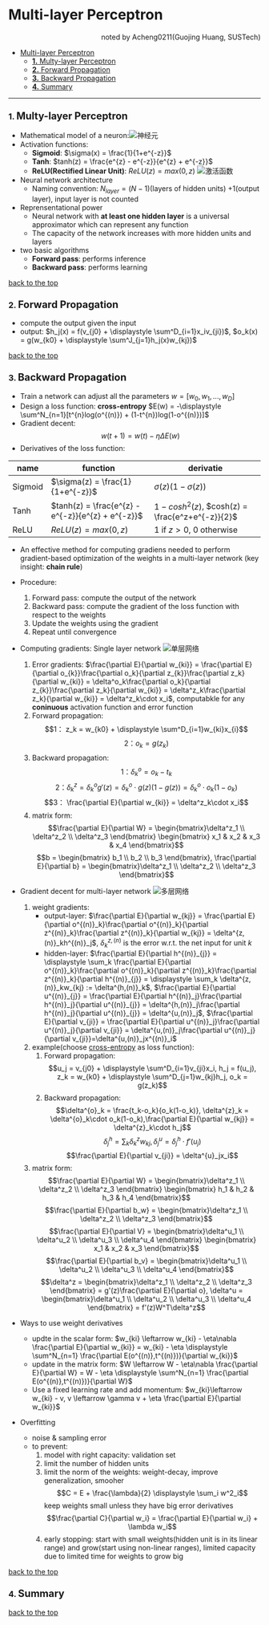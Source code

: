 # Multi-layer Perceptron 
<div align="right">noted by Acheng0211(Guojing Huang, SUSTech)</div>

- [Multi-layer Perceptron](#multi-layer-perceptron)
    - [**1.** Multy-layer Perceptron](#1-multy-layer-perceptron)
    - [**2.** Forward Propagation](#2-forward-propagation)
    - [**3.** Backward Propagation](#3-backward-propagation)
    - [**4.** Summary](#4-summary)
___


### **1.** <big>Multy-layer Perceptron</big>

- Mathematical model of a neuron:![神经元](./assets/neuron.png "神经元") 
- Activation functions:
    - **Sigmoid**: $\sigma(x) = \frac{1}{1+e^{-z}}$
    - **Tanh**: $tanh(z) = \frac{e^{z} - e^{-z}}{e^{z} + e^{-z}}$
    - **ReLU(Rectified Linear Unit)**: $ReLU(z) = max(0,z)$
![激活函数](./assets/activation_functions.png "激活函数") 
- Neural network architecture
    - Naming convention: $N_{layer} = (N-1)$(layers of hidden units) $+ 1$(output layer), input layer is not counted
- Reprensentational power
    - Neural network with **at least one hidden layer** is a universal approximator which can represent any function
    - The capacity of the network increases with more hidden units and layers
- two basic algorithms
    - **Forward pass**: performs inference
    - **Backward pass**: performs learning


[back to the top](#multi-layer-perceptron)

### **2.** <big>Forward Propagation</big>

- compute the output given the input
- output: $h_j(x) = f(v_{j0} + \displaystyle \sum^D_{i=1}x_iv_{ji})$, $o_k(x) = g(w_{k0} + \displaystyle \sum^J_{j=1}h_j(x)w_{kj})$

[back to the top](#multi-layer-perceptron)

### **3.** <big>Backward Propagation</big>

- Train a network can adjust all the parameters $w = [w_0,w_1,...,w_D]$
- Design a loss function: **cross-entropy** <span id="cross-entropy"></span> $E(w) = -\displaystyle \sum^N_{n=1}[t^{n}log(o^{(n)}) + (1-t^{n})log(1-o^{(n)})]$  
- Gradient decent: $$w(t+1) = w(t) - \eta \Delta E(w)$$
- Derivatives of the loss function: 

|name|function|derivatie|
|---|---|---|
|Sigmoid|$\sigma(z) = \frac{1}{1+e^{-z}}$|$\sigma(z)(1-\sigma(z))$|
|Tanh|$tanh(z) = \frac{e^{z} - e^{-z}}{e^{z} + e^{-z}}$|$1 - cosh^2(z)$, $cosh(z) = \frac{e^z+e^{-z}}{2}$|
|ReLU|$ReLU(z) = max(0,z)$|$1$ if $z>0$, 0 otherwise|

- An effective method for computing gradiens needed to perform gradient-based optimization of the weights in a multi-layer network (key insight: **chain rule**)
- Procedure:
    1. Forward pass: compute the output of the network
    2. Backward pass: compute the gradient of the loss function with respect to the weights
    3. Update the weights using the gradient
    4. Repeat until convergence
- Computing gradients: Single layer network
![单层网络](./assets/single_layer_network.png "单层网络")
    1. Error gradients: $\frac{\partial E}{\partial w_{ki}} = \frac{\partial E}{\partial o_{k}}\frac{\partial o_k}{\partial z_{k}}\frac{\partial z_k}{\partial w_{ki}} = \delta^o_k\frac{\partial o_k}{\partial z_{k}}\frac{\partial z_k}{\partial w_{ki}} = \delta^z_k\frac{\partial z_k}{\partial w_{ki}} = \delta^z_k\cdot x_i$, computabkle for any **coninuous** activation function and error function
    2. Forward propagation: 
    $$1： z_k = w_{k0} + \displaystyle \sum^D_{i=1}w_{ki}x_{i}$$
    $$2： o_k = g(z_k)$$
    3. Backward propagation: 
    $$1： \delta^o_k = o_k - t_k$$
    $$2： \delta^z_k = \delta^o_kg'(z) = \delta^o_k\cdot g(z)(1-g(z)) = \delta^o_k\cdot o_k(1-o_k)$$
    $$3： \frac{\partial E}{\partial w_{ki}} = \delta^z_k\cdot x_i$$
    4. matrix form:
    $$\frac{\partial E}{\partial W} = \begin{bmatrix}\delta^z_1 \\ \delta^z_2 \\ \delta^z_3 \end{bmatrix} \begin{bmatrix} x_1 & x_2 & x_3 & x_4 \end{bmatrix}$$
    $$b = \begin{bmatrix} b_1 \\ b_2 \\ b_3 \end{bmatrix}, \frac{\partial E}{\partial b} = \begin{bmatrix}\delta^z_1 \\ \delta^z_2 \\ \delta^z_3 \end{bmatrix}$$

- Gradient decent for multi-layer network
![多层网络](./assets/multi_layer_network.png "多层网络")
    1. weight gradients: 
        - output-layer: $\frac{\partial E}{\partial w_{kj}} = \frac{\partial E}{\partial o^{(n)}_k}\frac{\partial o^{(n)}_k}{\partial z^{(n)}_k}\frac{\partial z^{(n)}_k}{\partial w_{kj}} = \delta^{z,(n)}_kh^{(n)}_j$, $\delta^{z,(n)}_k$ is the error w.r.t. the net input for unit $k$
        - hidden-layer: $\frac{\partial E}{\partial h^{(n)}_{j}} = \displaystyle \sum_k \frac{\partial E}{\partial o^{(n)}_k}\frac{\partial o^{(n)}_k}{\partial z^{(n)}_k}\frac{\partial z^{(n)}_k}{\partial h^{(n)}_{j}} = \displaystyle \sum_k \delta^{z,(n)}_kw_{kj} := \delta^{h,(n)}_k$,
        $\frac{\partial E}{\partial u^{(n)}_{j}} = \frac{\partial E}{\partial h^{(n)}_j}\frac{\partial h^{(n)}_j}{\partial u^{(n)}_{j}} = \delta^{h,(n)}_j\frac{\partial h^{(n)}_j}{\partial u^{(n)}_{j}} = \delta^{u,(n)}_j$, $\frac{\partial E}{\partial v_{ji}} = \frac{\partial E}{\partial u^{(n)}_j}\frac{\partial u^{(n)}_j}{\partial v_{ji}} = \delta^{u,(n)}_j\frac{\partial u^{(n)}_j}{\partial v_{ji}}=\delta^{u,(n)}_jx^{(n)}_i$
    2. example(choose [cross-entropy](#cross-entropy) as loss function): 
        1. Forward propagation:
        $$u_j = v_{j0} + \displaystyle \sum^D_{i=1}v_{ji}x_i, h_j = f(u_j), z_k = w_{k0} + \displaystyle \sum^D_{j=1}w_{kj}h_j, o_k = g(z_k)$$
        2. Backward propagation:
        $$\delta^{o}_k = \frac{t_k-o_k}{o_k(1-o_k)}, \delta^{z}_k = \delta^{o}_k\cdot o_k(1-o_k),\frac{\partial E}{\partial w_{kj}} = \delta^{z}_k\cdot h_j$$ $$\delta^{h}_j = \displaystyle \sum_k \delta^{z}_kw_{kj}, \delta^{u}_j = \delta^{h}_j\cdot f'(u_j)$$ $$\frac{\partial E}{\partial v_{ji}} = \delta^{u}_jx_i$$
    3. matrix form:
    $$\frac{\partial E}{\partial W} = \begin{bmatrix}\delta^z_1 \\ \delta^z_2 \\ \delta^z_3 \end{bmatrix} \begin{bmatrix} h_1 & h_2 & h_3 & h_4 \end{bmatrix}$$ 
    $$\frac{\partial E}{\partial b_w} = \begin{bmatrix}\delta^z_1 \\ \delta^z_2 \\ \delta^z_3 \end{bmatrix}$$
    $$\frac{\partial E}{\partial V} = \begin{bmatrix}\delta^u_1 \\ \delta^u_2 \\ \delta^u_3 \\ \delta^u_4 \end{bmatrix} \begin{bmatrix} x_1 & x_2 & x_3 \end{bmatrix}$$ 
    $$\frac{\partial E}{\partial b_v} = \begin{bmatrix}\delta^u_1 \\ \delta^u_2 \\ \delta^u_3 \\ \delta^u_4 \end{bmatrix}$$ 
    $$\delta^z = \begin{bmatrix}\delta^z_1 \\ \delta^z_2 \\ \delta^z_3 \end{bmatrix} = g'(z)\frac{\partial E}{\partial o}, \delta^u = \begin{bmatrix}\delta^u_1 \\ \delta^u_2 \\ \delta^u_3 \\ \delta^u_4 \end{bmatrix} = f'(z)W^T\delta^z$$

- Ways to use weight derivatives
    - updte in the scalar form: $w_{ki} \leftarrow w_{ki} - \eta\nabla \frac{\partial E}{\partial w_{ki}} = w_{ki} - \eta \displaystyle \sum^N_{n=1} \frac{\partial E(o^{(n)},t^{(n)})}{\partial w_{ki}}$
    - update in the matrix form: $W \leftarrow W - \eta\nabla \frac{\partial E}{\partial W} = W - \eta \displaystyle \sum^N_{n=1} \frac{\partial E(o^{(n)},t^{(n)})}{\partial W}$
    - Use a fixed learning rate and add momentum: $w_{ki}\leftarrow w_{ki} - v, v \leftarrow \gamma v + \eta \frac{\partial E}{\partial w_{ki}}$
- Overfitting
    - noise & sampling error
    - to prevent:
        1. model with right capacity: validation set
        2. limit the number of hidden units
        3. limit the norm of the weights: weight-decay, improve generalization, smooher $$C = E + \frac{\lambda}{2} \displaystyle \sum_i w^2_i$$ keep weights small unless they have big error derivatives $$\frac{\partial C}{\partial w_i} = \frac{\partial E}{\partial w_i} + \lambda w_i$$
        4. early stopping: start with small weights(hidden unit is in its linear range) and grow(start using non-linear ranges), limited capacity due to limited time for weights to grow big

[back to the top](#multi-layer-perceptron)

### **4.** <big>Summary</big>
<!-- todo: complete summary after HA05 -->

[back to the top](#multi-layer-perceptron)